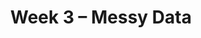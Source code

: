 ---
    title: Week 3 – Messy Data
    weekNumber: 3
    days:
      - date: 2023-1-23
        events:
          "**LEC 6**{: .label .label-lecture } [Concatenating and Merging](resources/lectures/lec06/lec06.html)":
            "[🎥](https://podcast.ucsd.edu/watch/wi23/dsc80_a00/6) • [Ch. 5.3-5.4](https://notes.dsc80.com/content/05/appending-data.html)"
          "&nbsp;&nbsp;&nbsp;&nbsp;&nbsp;&nbsp;&nbsp;&nbsp;&nbsp;&nbsp;&nbsp;&nbsp;&nbsp;&nbsp;&nbsp;&nbsp;&nbsp;&nbsp;_The audio in the podcast died; refer to [the podcast](https://www.youtube.com/watch?v=2S0yMEUiol0&t=61s) from Spring 2022._":
                
          "**Lab 2**{: .label .label-lab } **[More Pandas (due 1/23)](https://github.com/dsc-courses/dsc80-2023-wi/blob/master/labs/02-pandas/lab.ipynb)**":
      - date: 2023-1-25
        events:
          "**LEC 7**{: .label .label-lecture } [Relational Algebra, Data Cleaning](resources/lectures/lec07/lec07.html)":
            "[🎥](https://podcast.ucsd.edu/watch/wi23/dsc80_a00/7) • [Ch. 4](https://notes.dsc80.com/content/04/introduction.html)"
          "**DIS 2**{: .label .label-disc } [**Lab 2 Reflection (due 1/28)**](https://www.gradescope.com/courses/478969/assignments/2609574)":
            "[🎥](https://podcast.ucsd.edu/watch/wi23/dsc80_a01/31)"
      - date: 2023-1-26
        events:
          "**PROJ 1**{: .label .label-proj } **[Gradebook 💯 (due 1/26)](https://github.com/dsc-courses/dsc80-2023-wi/blob/master/projects/01-gradebook/project.ipynb)**":
      - date: 2023-1-27
        events:
          "**LEC 8**{: .label .label-lecture } [Unfaithful Data, Hypothesis Testing](resources/lectures/lec08/lec08.html)":
            "[🎥](https://podcast.ucsd.edu/watch/wi23/dsc80_a00/8) • [CIT 11](https://inferentialthinking.com/chapters/11/Testing_Hypotheses.html)"
                
---